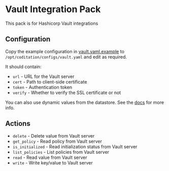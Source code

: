 # Vault Integration Pack

This pack is for Hashicorp Vault integrations

## Configuration

Copy the example configuration in [vault.yaml.example](./vault.yaml.example)
to `/opt/coditation/configs/vault.yaml` and edit as required.

It should contain:

* `url` - URL for the Vault server
* `cert` - Path to client-side certificate
* `token` - Authentication token
* `verify` - Whether to verify the SSL certificate or not

You can also use dynamic values from the datastore. See the
[docs](https://docs.coditation.com/reference/pack_configs.html) for more info.

## Actions

* `delete` - Delete value from Vault server
* `get_policy` - Read policy from Vault server
* `is_initialized` - Read initialization status from Vault server
* `list_policies` - List policies from Vault server
* `read` - Read value from Vault server
* `write` - Write key/value to Vault server
